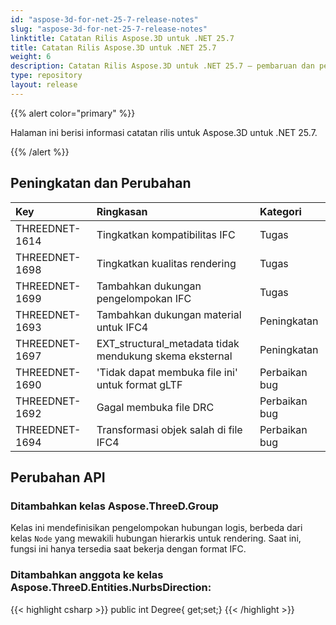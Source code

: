 ```yaml
---
id: "aspose-3d-for-net-25-7-release-notes"
slug: "aspose-3d-for-net-25-7-release-notes"
linktitle: Catatan Rilis Aspose.3D untuk .NET 25.7
title: Catatan Rilis Aspose.3D untuk .NET 25.7
weight: 6
description: Catatan Rilis Aspose.3D untuk .NET 25.7 – pembaruan dan perbaikan terbaru.
type: repository
layout: release
---
```


{{% alert color="primary" %}}

Halaman ini berisi informasi catatan rilis untuk Aspose.3D untuk .NET 25.7.

{{% /alert %}}
## **Peningkatan dan Perubahan**
|**Key**|**Ringkasan**|**Kategori**|
| :- | :- | :- |
| THREEDNET-1614 | Tingkatkan kompatibilitas IFC | Tugas |
| THREEDNET-1698 | Tingkatkan kualitas rendering | Tugas |
| THREEDNET-1699 | Tambahkan dukungan pengelompokan IFC | Tugas |
| THREEDNET-1693 | Tambahkan dukungan material untuk IFC4 | Peningkatan |
| THREEDNET-1697 | EXT_structural_metadata tidak mendukung skema eksternal | Peningkatan |
| THREEDNET-1690 |  'Tidak dapat membuka file ini' untuk format gLTF | Perbaikan bug |
| THREEDNET-1692 | Gagal membuka file DRC | Perbaikan bug |
| THREEDNET-1694 | Transformasi objek salah di file IFC4 | Perbaikan bug |

## Perubahan API ##

### Ditambahkan kelas **Aspose.ThreeD.Group**

Kelas ini mendefinisikan pengelompokan hubungan logis, berbeda dari kelas `Node` yang mewakili hubungan hierarkis untuk rendering. Saat ini, fungsi ini hanya tersedia saat bekerja dengan format IFC.

### Ditambahkan anggota ke kelas **Aspose.ThreeD.Entities.NurbsDirection**:

{{< highlight csharp >}}
        public int Degree{ get;set;}
{{< /highlight >}}